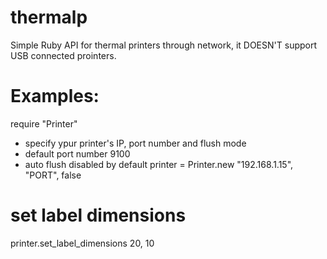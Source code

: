 # thermalp
Simple Ruby API for thermal printers through network, it DOESN'T support USB connected prointers.

Examples:
=========

require "Printer"

- specify ypur printer's IP, port number and flush mode
- default port number 9100
- auto flush disabled by default
printer = Printer.new "192.168.1.15", "PORT", false

# set label dimensions
printer.set_label_dimensions 20, 10